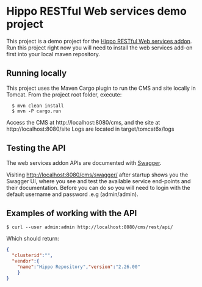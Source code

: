 # Hippo RESTful Web services demo project

This project is a demo project for the [Hippo RESTful Web services addon](https://github.com/jreijn/hippo-webservices-addon).
Run this project right now you will need to install the web services add-on first into your local maven repository.

## Running locally

This project uses the Maven Cargo plugin to run the CMS and site locally in Tomcat.
From the project root folder, execute:

```
  $ mvn clean install
  $ mvn -P cargo.run
```

Access the CMS at http://localhost:8080/cms, and the site at http://localhost:8080/site
Logs are located in target/tomcat6x/logs

## Testing the API

The web services addon APIs are documented with [Swagger](https://helloreverb.com/developers/swagger).

Visiting [http://localhost:8080/cms/swagger/](http://localhost:8080/cms/swagger/) after startup shows you the Swagger UI, where you see and test the available service end-points and their documentation.
Before you can do so you will need to login with the default username and password .e.g (admin/admin).

## Examples of working with the API

```
$ curl --user admin:admin http://localhost:8080/cms/rest/api/
```
Which should return:

``` json
{
  "clusterid":"",
  "vendor":{
    "name":"Hippo Repository","version":"2.26.00"
    }
}
```
